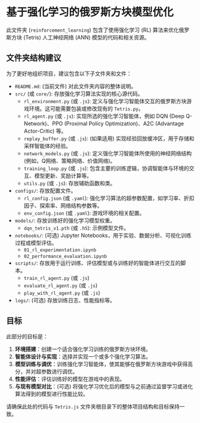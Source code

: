 # 基于强化学习的俄罗斯方块模型优化

此文件夹 (`reinforcement_learning`) 包含了使用强化学习 (RL) 算法来优化俄罗斯方块 (Tetris) 人工神经网络 (ANN) 模型的代码和相关资源。

## 文件夹结构建议

为了更好地组织项目，建议包含以下子文件夹和文件：

-   `README.md`: (当前文件) 对此文件夹内容的整体说明。
-   `src/` (或 `core/`): 存放强化学习算法实现的核心源代码。
    -   `rl_environment.py` (或 `.js`): 定义与强化学习智能体交互的俄罗斯方块游戏环境。这可能需要包装或修改现有的 `Tetris.py`。
    -   `rl_agent.py` (或 `.js`): 实现所选的强化学习智能体，例如 DQN (Deep Q-Network)、PPO (Proximal Policy Optimization)、A2C (Advantage Actor-Critic) 等。
    -   `replay_buffer.py` (或 `.js`): (如果适用) 实现经验回放缓冲区，用于存储和采样智能体的经验。
    -   `network_models.py` (或 `.js`): 定义强化学习智能体所使用的神经网络结构 (例如，Q网络、策略网络、价值网络)。
    -   `training_loop.py` (或 `.js`): 包含主要的训练逻辑，协调智能体与环境的交互、模型更新、奖励计算等。
    -   `utils.py` (或 `.js`): 存放辅助函数和类。
-   `configs/`: 存放配置文件。
    -   `rl_config.json` (或 `.yaml`): 强化学习算法的超参数配置，如学习率、折扣因子、探索率、网络结构参数等。
    -   `env_config.json` (或 `.yaml`): 游戏环境的相关配置。
-   `models/`: 存放训练好的强化学习模型权重。
    -   `dqn_tetris_v1.pth` (或 `.h5`): 示例模型文件。
-   `notebooks/`: (可选) Jupyter Notebooks，用于实验、数据分析、可视化训练过程或模型评估。
    -   `01_rl_experimentation.ipynb`
    -   `02_performance_evaluation.ipynb`
-   `scripts/`: 存放用于运行训练、评估模型或与训练好的智能体进行交互的脚本。
    -   `train_rl_agent.py` (或 `.js`)
    -   `evaluate_rl_agent.py` (或 `.js`)
    -   `play_with_rl_agent.py` (或 `.js`)
-   `logs/`: (可选) 存放训练日志、性能指标等。

## 目标

此部分的目标是：
1.  **环境搭建**：创建一个适合强化学习训练的俄罗斯方块环境。
2.  **智能体设计与实现**：选择并实现一个或多个强化学习算法。
3.  **模型训练与调优**：训练强化学习智能体，使其能够在俄罗斯方块游戏中获得高分，并对超参数进行调优。
4.  **性能评估**：评估训练好的模型在游戏中的表现。
5.  **与现有模型对比**：(可选) 将强化学习优化后的模型与之前通过监督学习或进化算法得到的模型进行性能比较。

请确保此处的代码与 `Tetris.js` 文件夹根目录下的整体项目结构和目标保持一致。
